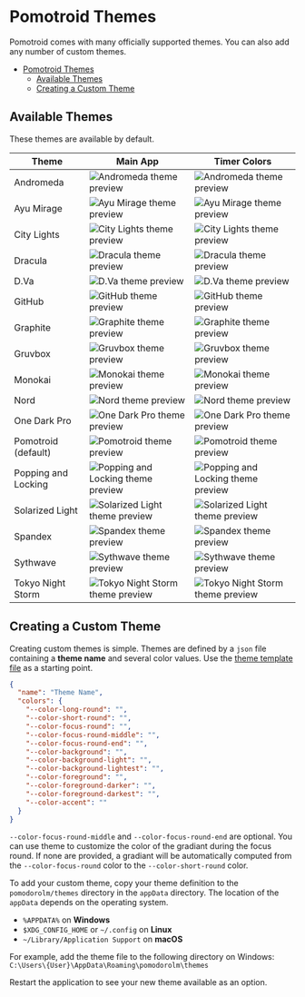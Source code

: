 # Pomotroid Themes

Pomotroid comes with many officially supported themes. You can also add any number of custom themes.

- [Pomotroid Themes](#pomotroid-themes)
  - [Available Themes](#available-themes)
  - [Creating a Custom Theme](#creating-a-custom-theme)

## Available Themes

These themes are available by default.

| Theme               | Main App                                                                | Timer Colors                                                            |
| ------------------- | ----------------------------------------------------------------------- | ----------------------------------------------------------------------- |
| Andromeda           | ![Andromeda theme preview](images/andromeda_01.png)                     | ![Andromeda theme preview](images/andromeda_02.png)                     |
| Ayu Mirage          | ![Ayu Mirage theme preview](images/ayu_01.png)                          | ![Ayu Mirage theme preview](images/ayu_02.png)                          |
| City Lights         | ![City Lights theme preview](images/city-lights_01.png)                 | ![City Lights theme preview](images/city-lights_02.png)                 |
| Dracula             | ![Dracula theme preview](images/dracula_01.png)                         | ![Dracula theme preview](images/dracula_02.png)                         |
| D.Va                | ![D.Va theme preview](images/dva_01.png)                                | ![D.Va theme preview](images/dva_02.png)                                |
| GitHub              | ![GitHub theme preview](images/github_01.png)                           | ![GitHub theme preview](images/github_02.png)                           |
| Graphite            | ![Graphite theme preview](images/graphite_01.png)                       | ![Graphite theme preview](images/graphite_02.png)                       |
| Gruvbox             | ![Gruvbox theme preview](images/gruvbox_01.png)                         | ![Gruvbox theme preview](images/gruvbox_02.png)                         |
| Monokai             | ![Monokai theme preview](images/monokai_01.png)                         | ![Monokai theme preview](images/monokai_02.png)                         |
| Nord                | ![Nord theme preview](images/nord_01.png)                               | ![Nord theme preview](images/nord_02.png)                               |
| One Dark Pro        | ![One Dark Pro theme preview](images/one-dark-pro_01.png)               | ![One Dark Pro theme preview](images/one-dark-pro_02.png)               |
| Pomotroid (default) | ![Pomotroid theme preview](images/pomotroid_01.png)                     | ![Pomotroid theme preview](images/pomotroid_02.png)                     |
| Popping and Locking | ![Popping and Locking theme preview](images/popping-and-locking_01.png) | ![Popping and Locking theme preview](images/popping-and-locking_02.png) |
| Solarized Light     | ![Solarized Light theme preview](images/solarized-light_01.png)         | ![Solarized Light theme preview](images/solarized-light_02.png)         |
| Spandex             | ![Spandex theme preview](images/spandex_01.png)                         | ![Spandex theme preview](images/spandex_02.png)                         |
| Sythwave            | ![Sythwave theme preview](images/synthwave_01.png)                      | ![Sythwave theme preview](images/synthwave_02.png)                      |
| Tokyo Night Storm   | ![Tokyo Night Storm theme preview](images/tokyo-night-storm_01.png)     | ![Tokyo Night Storm theme preview](images/tokyo-night-storm_02.png)     |

## Creating a Custom Theme

Creating custom themes is simple. Themes are defined by a `json` file containing a **theme name** and several color values. Use the [theme template file](./theme-template.json) as a starting point.

```json
{
  "name": "Theme Name",
  "colors": {
    "--color-long-round": "",
    "--color-short-round": "",
    "--color-focus-round": "",
    "--color-focus-round-middle": "",
    "--color-focus-round-end": "",
    "--color-background": "",
    "--color-background-light": "",
    "--color-background-lightest": "",
    "--color-foreground": "",
    "--color-foreground-darker": "",
    "--color-foreground-darkest": "",
    "--color-accent": ""
  }
}
```

`--color-focus-round-middle` and `--color-focus-round-end` are optional. You can use theme to customize the color of the gradiant during the focus round. If none are provided, a gradiant will be automatically computed from the `--color-focus-round` color to the `--color-short-round` color.

To add your custom theme, copy your theme definition to the `pomodorolm/themes` directory in the `appData` directory. The location of the `appData` depends on the operating system.

- `%APPDATA%` on **Windows**
- `$XDG_CONFIG_HOME` or `~/.config` on **Linux**
- `~/Library/Application Support` on **macOS**

For example, add the theme file to the following directory on Windows: `C:\Users\{User}\AppData\Roaming\pomodorolm\themes`

Restart the application to see your new theme available as an option.

